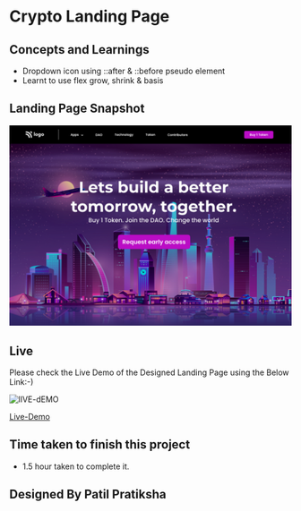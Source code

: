 # Crypto Landing Page

## Concepts and Learnings

-  Dropdown icon using ::after & ::before pseudo element
-  Learnt to use flex grow, shrink & basis

## Landing Page Snapshot
![Snapshot](5.png)



## Live

Please check the Live Demo of the Designed Landing Page using the Below Link:-)

![lIVE-dEMO](https://img.shields.io/badge/Live_Demo-<COLOR>)

[Live-Demo](https://crypto-landing-pg1.netlify.app)

## Time taken to finish this project

-   1.5 hour taken to complete it.

## Designed By Patil Pratiksha
